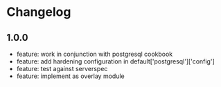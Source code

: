 # Changelog

## 1.0.0

* feature: work in conjunction with postgresql cookbook
* feature: add hardening configuration in default['postgresql']['config']
* feature: test against serverspec
* feature: implement as overlay module